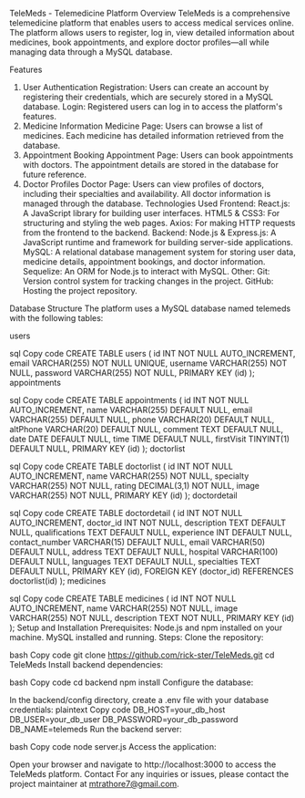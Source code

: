 TeleMeds - Telemedicine Platform
Overview
TeleMeds is a comprehensive telemedicine platform that enables users to access medical services online. The platform allows users to register, log in, view detailed information about medicines, book appointments, and explore doctor profiles—all while managing data through a MySQL database.

Features
1. User Authentication
Registration: Users can create an account by registering their credentials, which are securely stored in a MySQL database.
Login: Registered users can log in to access the platform's features.
2. Medicine Information
Medicine Page: Users can browse a list of medicines. Each medicine has detailed information retrieved from the database.
3. Appointment Booking
Appointment Page: Users can book appointments with doctors. The appointment details are stored in the database for future reference.
4. Doctor Profiles
Doctor Page: Users can view profiles of doctors, including their specialties and availability. All doctor information is managed through the database.
Technologies Used
Frontend:
React.js: A JavaScript library for building user interfaces.
HTML5 & CSS3: For structuring and styling the web pages.
Axios: For making HTTP requests from the frontend to the backend.
Backend:
Node.js & Express.js: A JavaScript runtime and framework for building server-side applications.
MySQL: A relational database management system for storing user data, medicine details, appointment bookings, and doctor information.
Sequelize: An ORM for Node.js to interact with MySQL.
Other:
Git: Version control system for tracking changes in the project.
GitHub: Hosting the project repository.


Database Structure
The platform uses a MySQL database named telemeds with the following tables:

users

sql
Copy code
CREATE TABLE users (
    id INT NOT NULL AUTO_INCREMENT,
    email VARCHAR(255) NOT NULL UNIQUE,
    username VARCHAR(255) NOT NULL,
    password VARCHAR(255) NOT NULL,
    PRIMARY KEY (id)
);
appointments

sql
Copy code
CREATE TABLE appointments (
    id INT NOT NULL AUTO_INCREMENT,
    name VARCHAR(255) DEFAULT NULL,
    email VARCHAR(255) DEFAULT NULL,
    phone VARCHAR(20) DEFAULT NULL,
    altPhone VARCHAR(20) DEFAULT NULL,
    comment TEXT DEFAULT NULL,
    date DATE DEFAULT NULL,
    time TIME DEFAULT NULL,
    firstVisit TINYINT(1) DEFAULT NULL,
    PRIMARY KEY (id)
);
doctorlist

sql
Copy code
CREATE TABLE doctorlist (
    id INT NOT NULL AUTO_INCREMENT,
    name VARCHAR(255) NOT NULL,
    specialty VARCHAR(255) NOT NULL,
    rating DECIMAL(3,1) NOT NULL,
    image VARCHAR(255) NOT NULL,
    PRIMARY KEY (id)
);
doctordetail

sql
Copy code
CREATE TABLE doctordetail (
    id INT NOT NULL AUTO_INCREMENT,
    doctor_id INT NOT NULL,
    description TEXT DEFAULT NULL,
    qualifications TEXT DEFAULT NULL,
    experience INT DEFAULT NULL,
    contact_number VARCHAR(15) DEFAULT NULL,
    email VARCHAR(50) DEFAULT NULL,
    address TEXT DEFAULT NULL,
    hospital VARCHAR(100) DEFAULT NULL,
    languages TEXT DEFAULT NULL,
    specialties TEXT DEFAULT NULL,
    PRIMARY KEY (id),
    FOREIGN KEY (doctor_id) REFERENCES doctorlist(id)
);
medicines

sql
Copy code
CREATE TABLE medicines (
    id INT NOT NULL AUTO_INCREMENT,
    name VARCHAR(255) NOT NULL,
    image VARCHAR(255) NOT NULL,
    description TEXT NOT NULL,
    PRIMARY KEY (id)
);
Setup and Installation
Prerequisites:
Node.js and npm installed on your machine.
MySQL installed and running.
Steps:
Clone the repository:

bash
Copy code
git clone https://github.com/rick-ster/TeleMeds.git
cd TeleMeds
Install backend dependencies:

bash
Copy code
cd backend
npm install
Configure the database:

In the backend/config directory, create a .env file with your database credentials:
plaintext
Copy code
DB_HOST=your_db_host
DB_USER=your_db_user
DB_PASSWORD=your_db_password
DB_NAME=telemeds
Run the backend server:

bash
Copy code
node server.js
Access the application:

Open your browser and navigate to http://localhost:3000 to access the TeleMeds platform.
Contact
For any inquiries or issues, please contact the project maintainer at mtrathore7@gmail.com.


